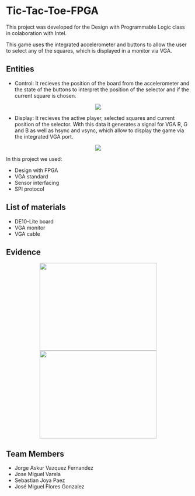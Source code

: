 # Tic-Tac-Toe-FPGA
This project was developed for the Design with Programmable Logic class in colaboration with Intel.

This game uses the integrated accelerometer and buttons to allow the user to select any of the squares, which is displayed in a monitor via VGA. 

## Entities
* Control: It recieves the position of the board from the accelerometer and the state of the buttons to interpret the position of the selector and if the current square is chosen.

<p align="center">
  <img src="https://user-images.githubusercontent.com/74482029/206974791-379599fc-91c1-420a-9062-89fb66041ac7.png">
</p>

 * Display: It recieves the active player, selected squares and current position of the selector. With this data it generates a signal for VGA R, G and B as well as hsync and vsync, which allow to display the game via the integrated VGA port.

<p align="center">
  <img src="https://user-images.githubusercontent.com/74482029/206974847-2741b58e-f663-4faa-82ed-c0e2247a0b18.png">
</p>

In this project we used:
* Design with FPGA
* VGA standard
* Sensor interfacing
* SPI protocol

## List of materials
* DE10-Lite board
* VGA monitor
* VGA cable

## Evidence
<p align="center">
<img width="320" height="240" src="https://user-images.githubusercontent.com/74482029/206976424-d08ca2f0-9880-4649-8f4c-897684c5edf2.png">

<img width="320" height="240" src="https://user-images.githubusercontent.com/74482029/206976483-1253e64d-ba1c-4f5a-a9ac-2ccc332f4323.png">

</p>

## Team Members
* Jorge Askur Vazquez Fernandez
* Jose Miguel Varela 
* Sebastian Joya Paez
* José Miguel Flores Gonzalez

